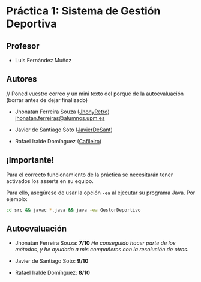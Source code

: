 # Práctica 1: Sistema de Gestión Deportiva

## Profesor

- Luis Fernández Muñoz

## Autores
// Poned vuestro correo y un mini texto del porqué de la autoevaluación (borrar antes de dejar finalizado)
- Jhonatan Ferreira Souza ([JhonyRetro](https://github.com/JhonyRetro)) jhonatan.ferreiras@alumnos.upm.es

- Javier de Santiago Soto ([JavierDeSant](https://github.com/javierdesant))

- Rafael Iralde Domínguez ([Cafileiro](https://github.com/Cafileiro))

## ¡Importante!

Para el correcto funcionamiento de la práctica se necesitarán tener activados los asserts en su equipo.

Para ello, asegúrese de usar la opción `-ea` al ejecutar su programa Java. Por ejemplo:

```sh
cd src && javac *.java && java -ea GestorDeportivo
```

## Autoevaluación

- Jhonatan Ferreira Souza: **7/10** _He conseguido hacer parte de los métodos, y he ayudado a mis compañeros con la resolución de otros._

- Javier de Santiago Soto:  **9/10**

- Rafael Iralde Domínguez:  **8/10**
